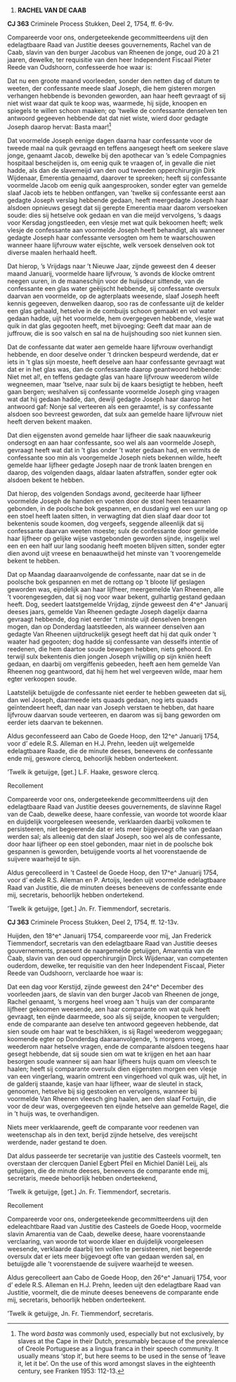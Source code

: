 1.  **RACHEL VAN DE CAAB**

**CJ 363** Criminele Process Stukken, Deel 2, 1754, ff. 6-9v.

Compareerde voor ons, ondergeteekende gecommitteerdens uijt den
edelagtbaare Raad van Justitie deeses gouvernements, Rachel van de Caab,
slavin van den burger Jacobus van Rheenen de jonge, oud 20 à 21 jaaren,
dewelke, ter requisitie van den heer Independent Fiscaal Pieter Reede
van Oudshoorn, confesseerde hoe waar is:

Dat nu een groote maand voorleeden, sonder den netten dag of datum te
weeten, der confessante meede slaaf Joseph, die hem gisteren morgen
verhangen hebbende is bevonden geworden, aan haar heeft gevraagt of sij
niet wist waar dat quik te koop was, waarmede, hij sijde, knoopen en
spiegels te willen schoon maaken; op ’twelke de confessante denselven
ten antwoord gegeeven hebbende dat dat niet wiste, wierd door gedagte
Joseph daarop hervat: Basta maar![^1]

Dat voormelde Joseph eenige dagen daarna haar confessante voor de tweede
maal na quik gevraagd en teffens aangesegt heeft om seekere slave jonge,
genaamt Jacob, dewelke bij den apothecar van ’s edele Compagnies
hospitaal bescheijden is, om eenig quik te vraagen of, in gevalle die
niet hadde, als dan de slavemeijd van den oud tweeden opperchirurgijn
Dirk Wijdenaar, Emerentia genaamd, daarover te spreeken; heeft sij
confessante voormelde Jacob om eenig quik aangesprooken, sonder egter
van gemelde slaaf Jacob iets te hebben ontfangen, van ’twelke sij
confessante eerst aan gedagte Joseph verslag hebbende gedaan, heeft
meergedagte Joseph haar alsdoen opnieuws gesegt dat sij gerepte
Emerentia maar daarom versoeken soude: dies sij hetselve ook gedaan en
van die meijd vervolgens, ’s daags voor Kersdag jongstleeden, een vlesje
met wat quik bekoomen heeft; welk vlesje de confessante aan voormelde
Joseph heeft behandigt, als wanneer gedagte Joseph haar confessante
versogten om hem te waarschouwen wanneer haare lijfvrouw water eijschte,
welk versoek denselven ook tot diverse maalen herhaald heeft.

Dat hierop, ’s Vrijdags naar ’t Nieuwe Jaar, zijnde geweest den 4 deeser
maand Januarij, voormelde haare lijfvrouw, ’s avonds de klocke omtrent
neegen uuren, in de maaneschijn voor de huijsdeur sittende, van de
confessante een glas water geëijscht hebbende, sij confessante oversulx
daarvan aen voormelde, op de agterplaats weesende, slaaf Joseph heeft
kennis gegeeven, denwelken daarop, soo ras de confessante uijt de kelder
een glas gehaald, hetselve in de combuijs schoon gemaakt en vol water
gedaan hadde, uijt het voormelde, hem overgegeven hebbende, vlesje wat
quik in dat glas gegooten heeft, met bijvoeging: Geeft dat maar aan de
juffrouw, die is soo valsch en sal na de huijshouding soo niet kunnen
sien.

Dat de confessante dat water aen gemelde haare lijfvrouw overhandigt
hebbende, en door deselve onder ’t drincken bespeurd werdende, dat er
iets in ’t glas sijn moeste, heeft deselve aan haar confessante gevraagt
wat dat er in het glas was, dan de confessante daarop geantwoord
hebbende: Niet met al!, en teffens gedagte glas van haare lijfvrouw
weederom wilde wegneemen, maar ’tselve, naar sulx bij de kaars besigtigt
te hebben, heeft gaan bergen; weshalven sij confessante voormelde Joseph
ging vraagen wat dat hij gedaan hadde, dan, dewijl gedagte Joseph haar
daarop het antwoord gaf: Nonje sal verteeren als een geraamte!, is sy
confessante alsdoen soo bevreest geworden, dat sulx aan gemelde haare
lijfvrouw niet heeft derven bekent maaken.

Dat dien eijgensten avond gemelde haar lijfheer die saak naauwkeurig
ondersogt en aan haar confessante, soo wel als aan voormelde Joseph,
gevraagt heeft wat dat in ’t glas onder ’t water gedaan had, en vermits
de confessante soo min als voorgemelde Joseph niets bekennen wilde,
heeft gemelde haar lijfheer gedagte Joseph naar de tronk laaten brengen
en daarop, des volgenden daags, aldaar laaten afstraffen, sonder egter
ook alsdoen bekent te hebben.

Dat hierop, des volgenden Sondags avond, geciteerde haar lijfheer
voormelde Joseph de handen en voeten door de stoel heen tesaamen
gebonden, in de poolsche bok gespannen, en dusdanig wel een uur lang op
een stoel heeft laaten sitten, in verwagting dat dien slaaf daar door
tot bekentenis soude koomen, dog vergeefs, seggende alleenlijk dat sij
confessante daarvan weeten moeste; sulx de confessante door gemelde haar
lijfheer op gelijke wijse vastgebonden geworden sijnde, insgelijx wel
een en een half uur lang soodanig heeft moeten blijven sitten, sonder
egter dien avond uijt vreese en benaauwtheijd het minste van ’t
voorengemelde bekent te hebben.

Dat op Maandag daaraanvolgende de confessante, naar dat se in de
poolsche bok gespannen en met de rottang op ’t bloote lijf geslagen
geworden was, eijndelijk aan haar lijfheer, meergemelde Van Rheenen,
alle ’t voorengesegden, dat sij nog voor waar bekent, gulhartig gestand
gedaan heeft. Dog, seedert laatstgemelde Vrijdag, zijnde geweest den
4^e^ Januarij deeses jaars, gemelde Van Rheenen gedagte Joseph dagelijx
daarna gevraagt hebbende, dog niet eerder ’t minste uijt denselven
brengen mogen, dan op Donderdag laatstleeden, als wanneer denselven aan
gedagte Van Rheenen uijtdruckelijk gesegt heeft dat hij dat quik onder
’t waater had gegooten; dog hadde sij confessante van desselfs intentie
of reedenen, die hem daartoe soude bewogen hebben, niets gehoord. En
terwijl sulx bekentenis dien jongen Joseph vrijwillig op sijn kniën
heeft gedaan, en daarbij om vergiffenis gebeeden, heeft aen hem gemelde
Van Rheenen nog geantwoord, dat hij hem het wel vergeeven wilde, maar
hem egter verkoopen soude.

Laatstelijk betuijgde de confessante niet eerder te hebben geweeten dat
sij, dan wel Joseph, daarmeede iets quaads gedaan, nog iets quaads
geïntendeert heeft, dan naar van Joseph verstaen te hebben, dat haare
lijfvrouw daarvan soude verteeren, en daarom was sij bang geworden om
eerder iets daarvan te bekennen.

Aldus geconfesseerd aan Cabo de Goede Hoop, den 12^e^ Januarij 1754,
voor d’ edele R.S. Alleman en H.J. Prehn, leeden uijt welgemelde
edelagtbaare Raade, die de minute deeses, beneevens de confessante ende
mij, geswore clercq, behoorlijk hebben onderteekent.

’Twelk ik getuijge, \[get.\] L.F. Haake, geswore clercq.

Recollement

Compareerde voor ons, ondergeteekende gecommitteerdens uijt den
edelagtbaare Raad van Justitie deeses gouvernements, de slavinne Ragel
van de Caab, dewelke deese, haare confessie, van woorde tot woorde klaar
en duijdelijk voorgeleesen weesende, verklaarden daarbij volkomen te
persisteeren, niet begeerende dat er iets meer bijgevoegt ofte van
gedaan werden sal; als alleenig dat den slaaf Joseph, soo wel als de
confessante, door haar lijfheer op een stoel gebonden, maar niet in de
poolsche bok gespannen is geworden, betuijgende voorts al het
voorenstaende de suijvere waarheijd te sijn.

Aldus gerecolleerd in ’t Casteel de Goede Hoop, den 17^e^ Januarij 1754,
voor d’ edele R.S. Alleman en P. Artoijs, leeden uijt voormelde
edelagtbaare Raad van Justitie, die de minuten deeses beneevens de
confessante ende mij, secretaris, behoorlijk hebben ondertekend.

’Twelk ik getuijge, \[get.\] Jn. Fr. Tiemmendorf, secretaris.

**CJ 363** Criminele Process Stukken, Deel 2, 1754, ff. 12-13v.

Huijden, den 18^e^ Januarij 1754, compareerde voor mij, Jan Frederick
Tiemmendorf, secretaris van den edelagtbaare Raad van Justitie deeses
gouvernements, praesent de naargemelde getuijgen, Amarentia van de Caab,
slavin van den oud opperchirurgijn Dirck Wijdenaar, van competenten
ouderdom, dewelke, ter requisitie van den heer Independent Fiscaal,
Pieter Reede van Oudshoorn, verclaarde hoe waar is:

Dat een dag voor Kerstijd, zijnde geweest den 24^e^ December des
voorleeden jaars, de slavin van den burger Jacob van Rheenen de jonge,
Rachel genaamt, ’s morgens heel vroeg aan ’t huijs van der comparante
lijfheer gekoomen weesende, aen haar comparante om wat quik heeft
gevraagt, ten eijnde daarmeede, soo als sij seijde, knoopen te
vergulden; ende de comparante aan deselve ten antwoord gegeeven
hebbende, dat sien soude om haar wat te beschikken, is sij Ragel
weederom weggegaan; koomende egter op Donderdag daaraanvolgende, ’s
morgens vroeg, weederom naar hetselve vragen, ende de comparante alsdoen
teegens haar gesegt hebbende, dat sij soude sien om wat te krijgen en
het aan haar besorgen soude wanneer sij aan haar lijfheers huijs quam om
vleesch te haalen; heeft sij comparante oversulx dien eijgensten morgen
een vlesje van een vingerlang, waarin omtrent een vingerhoed vol quik
was, uijt het, in de galderij staande, kasje van haar lijfheer, waar de
sleutel in stack, genoomen, hetselve bij sig gestooken en vervolgens,
wanneer bij voormelde Van Rheenen vleesch ging haalen, aen den slaaf
Fortuijn, die voor de deur was, overgegeeven ten eijnde hetselve aan
gemelde Ragel, die in ’t huijs was, te overhandigen.

Niets meer verklaarende, geeft de comparante voor reedenen van
weetenschap als in den text, berijd zijnde hetselve, des vereijscht
werdende, nader gestand te doen.

Dat aldus passeerde ter secretarije van justitie des Casteels voormelt,
ten overstaan der clercquen Daniel Egbert Pfeil en Michiel Daniël Leij,
als getuijgen, die de minute deeses, beneevens de comparante ende mij,
secretaris, meede behoorlijk hebben onderteekend,

’Twelk ik getuijge, \[get.\] Jn. Fr. Tiemmendorf, secretaris.

Recollement

Compareerde voor ons, ondergeteekende gecommitteerdens uijt den
edeleachtbare Raad van Justitie des Casteels de Goede Hoop, voormelde
slavin Amarentia van de Caab, dewelke deese, haare voorenstaande
verclaaring, van woorde tot woorde klaer en duijdelijk voorgeleesen
weesende, verklaarde daarbij ten vollen te persisteeren, niet begeerde
oversulx dat er iets meer bijgevoegt ofte van gedaan werden sal, en
betuijgde alle ’t voorenstaende de suijvere waarheijd te weesen.

Aldus gerecolleert aan Cabo de Goede Hoop, den 26^e^ Januarij 1754, voor
d’ edele R.S. Alleman en H.J. Prehn, leeden uijt den edelagtbare Raad
van Justitie, voormelt, die de minute deeses beneevens de comparante
ende mij, secretaris, behoorlijk hebben onderteekent.

’Twelk ik getuijge, Jn. Fr. Tiemmendorf, secretaris.

[^1]: The word *basta* was commonly used, especially but not
    exclusively, by slaves at the Cape in their Dutch, presumably
    because of the prevalence of Creole Portuguese as a lingua franca in
    their speech community. It usually means ‘stop it’, but here seems
    to be used in the sense of ‘leave it, let it be’. On the use of this
    word amongst slaves in the eighteenth century, see Franken 1953:
    112-13.
